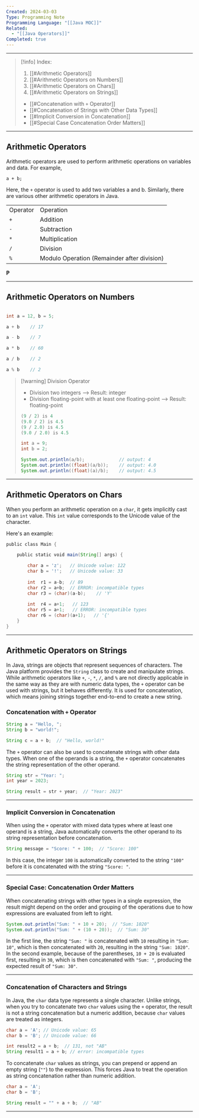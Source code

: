 ```yaml
---
Created: 2024-03-03
Type: Programming Note
Programming Language: "[[Java MOC]]"
Related:
  - "[[Java Operators]]"
Completed: true
---
```

---
>[!info] Index:
>1. [[#Arithmetic Operators]]
>2. [[#Arithmetic Operators on Numbers]]
>3. [[#Arithmetic Operators on Chars]]
>4. [[#Arithmetic Operators on Strings]]
>	- [[#Concatenation with `+` Operator]]
>	- [[#Concatenation of Strings with Other Data Types]]
>	- [[#Implicit Conversion in Concatenation]]
>	- [[#Special Case Concatenation Order Matters]]

---
## Arithmetic Operators

Arithmetic operators are used to perform arithmetic operations on variables and data. For example,

```
a + b;
```

Here, the `+` operator is used to add two variables a and b. Similarly, there are various other arithmetic operators in Java.

|   |   |
|---|---|
|Operator|Operation|
|`+`|Addition|
|`-`|Subtraction|
|`*`|Multiplication|
|`/`|Division|
|`%`|Modulo Operation (Remainder after division)|

**P**

---
## Arithmetic Operators on Numbers

```java

int a = 12, b = 5;

a + b    // 17

a - b    // 7

a * b    // 60

a / b    // 2 

a % b    // 2
```

>[!warning] Division Operator
>- Division two integers --> Result: integer
>- Division floating-point with at least one floating-point  --> Result: floating-point
>
>```java
>(9 / 2) is 4
>(9.0 / 2) is 4.5
>(9 / 2.0) is 4.5
>(9.0 / 2.0) is 4.5
>```
>
>```java
>int a = 9;
>int b = 2;
>
> System.out.println(a/b);             // output: 4
> System.out.println((float)(a/b));    // output: 4.0
> System.out.println((float)(a)/b);    // output: 4.5
>```
 
---
## Arithmetic Operators on Chars

When you perform an arithmetic operation on a `char`, it gets implicitly cast to an `int` value. This `int` value corresponds to the Unicode value of the character.

Here's an example:
```java
public class Main {

    public static void main(String[] args) {

		char a = 'z';   // Unicode value: 122
        char b = '!';   // Unicode value: 33
    
        int  r1 = a-b;  // 89
        char r2 = a+b;  // ERROR: incompatible types
        char r3 = (char)(a-b);    // 'Y'
        
        int  r4 = a+1;   // 123
        char r5 = a+1;   // ERROR: incompatible types
        char r6 = (char)(a+1);   // '{'
    }
}
```

---
## Arithmetic Operators on Strings

In Java, strings are objects that represent sequences of characters. The Java platform provides the `String` class to create and manipulate strings. While arithmetic operators like `+`, `-`, `*`, `/`, and `%` are not directly applicable in the same way as they are with numeric data types, the `+` operator can be used with strings, but it behaves differently. It is used for concatenation, which means joining strings together end-to-end to create a new string.

### Concatenation with `+` Operator

```java
String a = "Hello, ";
String b = "world!";

String c = a + b;  // "Hello, world!"
```

The `+` operator can also be used to concatenate strings with other data types. When one of the operands is a string, the `+` operator concatenates the string representation of the other operand.

```java
String str = "Year: ";
int year = 2023;

String result = str + year;  // "Year: 2023"
```

---
### Implicit Conversion in Concatenation

When using the `+` operator with mixed data types where at least one operand is a string, Java automatically converts the other operand to its string representation before concatenation.

```java
String message = "Score: " + 100;  // "Score: 100"
```

In this case, the integer `100` is automatically converted to the string `"100"` before it is concatenated with the string `"Score: "`.

---
### Special Case: Concatenation Order Matters

When concatenating strings with other types in a single expression, the result might depend on the order and grouping of the operations due to how expressions are evaluated from left to right.

```java
System.out.println("Sum: " + 10 + 20);  // "Sum: 1020"
System.out.println("Sum: " + (10 + 20));  // "Sum: 30"
```

In the first line, the string `"Sum: "` is concatenated with `10` resulting in `"Sum: 10"`, which is then concatenated with `20`, resulting in the string `"Sum: 1020"`. In the second example, because of the parentheses, `10 + 20` is evaluated first, resulting in `30`, which is then concatenated with `"Sum: "`, producing the expected result of `"Sum: 30"`.


---
### Concatenation of Characters and Strings

In Java, the `char` data type represents a single character. Unlike strings, when you try to concatenate two `char` values using the `+` operator, the result is not a string concatenation but a numeric addition, because `char` values are treated as integers. 

```java
char a = 'A'; // Unicode value: 65
char b = 'B'; // Unicode value: 66

int result2 = a + b;  // 131, not "AB"
String result1 = a + b; // error: incompatible types

```

To concatenate `char` values as strings, you can prepend or append an empty string (`""`) to the expression. This forces Java to treat the operation as string concatenation rather than numeric addition.

```java
char a = 'A';
char b = 'B';

String result = "" + a + b;  // "AB"
```

---
